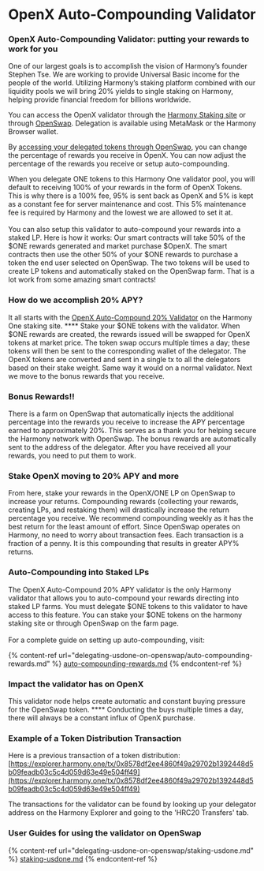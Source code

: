 # OpenX Auto-Compounding Validator

### OpenX Auto-Compounding Validator: putting your rewards to work for you

One of our largest goals is to accomplish the vision of Harmony’s founder Stephen Tse. We are working to provide Universal Basic income for the people of the world. Utilizing Harmony’s staking platform combined with our liquidity pools we will bring 20% yields to single staking on Harmony, helping provide financial freedom for billions worldwide.

You can access the OpenX validator through the [Harmony Staking site](https://staking.harmony.one/validators/mainnet/one1j35d0vd4uzwffeawjjfukn8t9wjt8csungj0z0) or through [OpenSwap](delegating-usdone-on-openswap/). Delegation is available using MetaMask or the Harmony Browser wallet.

By [accessing your delegated tokens through OpenSwap](delegating-usdone-on-openswap/updating-reward-ratio.md), you can change the percentage of rewards you receive in OpenX. You can now adjust the percentage of the rewards you receive or setup auto-compounding.

When you delegate ONE tokens to this Harmony One validator pool, you will default to receiving 100% of your rewards in the form of OpenX Tokens.  This is why there is a 100% fee, 95% is sent back as OpenX and 5% is kept as a constant fee for server maintenance and cost.  This 5% maintenance fee is required by Harmony and the lowest we are allowed to set it at.  \
\
You can also setup this validator to auto-compound your rewards into a staked LP.  Here is how it works: Our smart contracts will take 50% of the $ONE rewards generated and market purchase $OpenX. The smart contracts then use the other 50% of your $ONE rewards to purchase a token the end user selected on OpenSwap. The two tokens will be used to create LP tokens and automatically staked on the OpenSwap farm. That is a lot work from some amazing smart contracts!

### **How do we accomplish 20% APY?**

It all starts with the [OpenX Auto-Compound 20% Validator](https://staking.harmony.one/validators/mainnet/one1j35d0vd4uzwffeawjjfukn8t9wjt8csungj0z0) on the Harmony One staking site.  ****  Stake your $ONE tokens with the validator.  When $ONE rewards are created, the rewards issued will be swapped for OpenX tokens at market price.  The token swap occurs multiple times a day; these tokens will then be sent to the corresponding wallet of the delegator.  The OpenX tokens are converted and sent in a single tx to all the delegators based on their stake weight. Same way it would on a normal validator.  Next we move to the bonus rewards that you receive.

### **Bonus Rewards!!**

There is a farm on OpenSwap that automatically injects the additional percentage into the rewards you receive to increase the APY percentage earned to approximately 20%. This serves as a thank you for helping secure the Harmony network with OpenSwap. The bonus rewards are automatically sent to the address of the delegator. After you have received all your rewards, you need to put them to work.

### Stake OpenX moving to 20% APY and more

From here, stake your rewards in the OpenX/ONE LP on OpenSwap to increase your returns. Compounding rewards (collecting your rewards, creating LPs, and restaking them) will drastically increase the return percentage you receive. We recommend compounding weekly as it has the best return for the least amount of effort. Since OpenSwap operates on Harmony, no need to worry about transaction fees. Each transaction is a fraction of a penny. It is this compounding that results in greater APY% returns.

### **Auto-Compounding into Staked LPs**

The OpenX Auto-Compound 20% APY validator is the only Harmony validator that allows you to auto-compound your rewards directing into staked LP farms. You must delegate $ONE tokens to this validator to have access to this feature. You can stake your $ONE tokens on the harmony staking site or through OpenSwap on the farm page.\
\
For a complete guide on setting up auto-compounding, visit:

{% content-ref url="delegating-usdone-on-openswap/auto-compounding-rewards.md" %}
[auto-compounding-rewards.md](delegating-usdone-on-openswap/auto-compounding-rewards.md)
{% endcontent-ref %}

### **Impact the validator has on OpenX**

This validator node helps create automatic and constant buying pressure for the OpenSwap token.  ****  Conducting the buys multiple times a day, there will always be a constant influx of OpenX purchase. &#x20;

### Example of a Token Distribution Transaction

Here is a previous transaction of a token distribution:\
[https://explorer.harmony.one/tx/0x8578df2ee4860f49a29702b1392448d5b09feadb03c5c4d059d63e49e504ff49](https://explorer.harmony.one/tx/0x8578df2ee4860f49a29702b1392448d5b09feadb03c5c4d059d63e49e504ff49)

The transactions for the validator can be found by looking up your delegator address on the Harmony Explorer and going to the 'HRC20 Transfers' tab.

### User Guides for using the validator on OpenSwap

{% content-ref url="delegating-usdone-on-openswap/staking-usdone.md" %}
[staking-usdone.md](delegating-usdone-on-openswap/staking-usdone.md)
{% endcontent-ref %}
